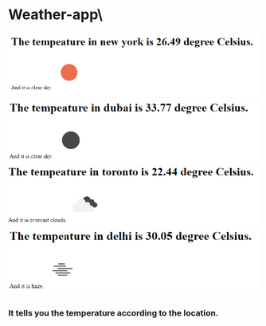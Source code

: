 # Weather-app\
![website images](Weather%20app%20website%20.png)
![website images](Weather%20app%20website%202.png)
![website images](Weather%20app%20website3%20.png)
![website images](Weather%20app%20website4%20.png)
### It tells you the temperature according to the location.
